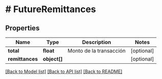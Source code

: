 # # FutureRemittances

## Properties

Name | Type | Description | Notes
------------ | ------------- | ------------- | -------------
**total** | **float** | Monto de la transacción | [optional] 
**remittances** | **object[]** |  | [optional] 

[[Back to Model list]](../../README.md#documentation-for-models) [[Back to API list]](../../README.md#documentation-for-api-endpoints) [[Back to README]](../../README.md)


